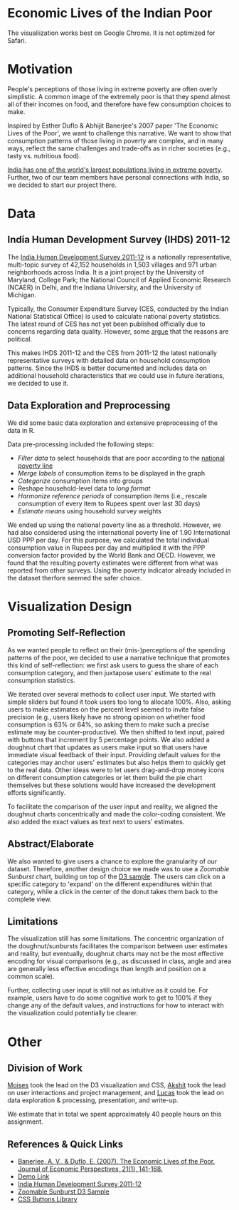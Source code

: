 
# Economic Lives of the Indian Poor

The visualiization works best on Google Chrome. It is not optimized for Safari. 

# Motivation

People's perceptions of those living in extreme poverty are often overly simplistic. A common image of the extremely poor is that they spend almost all of their incomes on food, and therefore have few consumption choices to make.

Inspired by Esther Duflo & Abhijit Banerjee's 2007 paper 'The Economic Lives of the Poor', we want to challenge this narrative. We want to show that consumption patterns of those living in poverty are complex, and in many ways, reflect the same challenges and trade-offs as in richer societies (e.g., tasty vs. nutritious food). 

[India has one of the world's largest populations living in extreme poverty](https://blogs.worldbank.org/opendata/half-world-s-poor-live-just-5-countries). Further, two of our team members have personal connections with India, so we decided to start our project there.

# Data

## India Human Development Survey (IHDS) 2011-12

The [India Human Development Survey 2011-12](https://ihds.umd.edu/) is a nationally representative, multi-topic survey of 42,152 households in 1,503 villages and 971 urban neighborhoods across India. It is a joint project by the University of Maryland, College Park; the National Council of Applied Economic Research (NCAER) in Delhi, and the Indiana University, and the University of Michigan.

Typically, the Consumer Expenditure Survey (CES, conducted by the Indian National Statistical Office) is used to calculate national poverty statistics. The latest round of CES has not yet been published officially due to concerns regarding data quality. However, some [argue](https://www.thehindu.com/business/Economy/what-is-consumer-expenditure-survey-and-why-was-its-2017-2018-data-withheld/article30063708.ece) that the reasons are political.

This makes IHDS 2011-12 and the CES from 2011-12 the latest nationally representative surveys with detailed data on household consumption patterns. Since the IHDS is better documented and includes data on additional household characteristics that we could use in future iterations, we decided to use it.

## Data Exploration and Preprocessing

We did some basic data exploration and extensive preprocessing of the data in R. 

Data pre-processing included the following steps:
- *Filter data* to select households that are poor according to the [national poverty line](https://ihds.umd.edu/poverty)
- *Merge labels* of consumption items to be displayed in the graph
- *Categorize* consumption items into groups
- Reshape household-level data to *long format*
- *Harmonize reference periods* of consumption items (i.e., rescale consumption of every item to Rupees spent over last 30 days)
- *Estimate means* using household survey weights

We ended up using the national poverty line as a threshold. However, we had also considered using the international poverty line of 1.90 International USD PPP per day. For this purpose, we calculated the total individual consumption value in Rupees per day and multiplied it with the PPP conversion factor provided by the World Bank and OECD. However, we found that the resulting poverty estimates were different from what was reported from other surveys. Using the poverty indicator already included in the dataset therfore seemed the safer choice.

# Visualization Design

## Promoting Self-Reflection

As we wanted people to reflect on their (mis-)perceptions of the spending patterns of the poor, we decided to use a narrative technique that promotes this kind of self-reflection: we first ask users to guess the share of each consumption category, and then juxtapose users' estimate to the real consumption statistics.

We iterated over several methods to collect user input. We started with simple sliders but found it took users too long to allocate 100%. Also, asking users to make estimates on the percent level seemed to invite false precision (e.g., users likely have no strong opinion on whether food consumption is 63% or 64%, so asking them to make such a precise estimate may be counter-productive). We then shifted to text input, paired with buttons that increment by 5 percentage points. We also added a doughnut chart that updates as users make input so that users have immediate visual feedback of their input. Providing default values for the categories may anchor users' estimates but also helps them to quickly get to the real data. Other ideas were to let users drag-and-drop money icons on different consumption categories or let them build the pie chart themselves but these solutions would have increased the development efforts significantly.

To facilitate the comparison of the user input and reality, we aligned the doughnut charts concentrically and made the color-coding consistent. We also added the exact values as text next to users' estimates.

## Abstract/Elaborate

We also wanted to give users a chance to explore the granularity of our dataset. Therefore, another design choice we made was to use a *Zoomable Sunburst* chart, building on top of the [D3 sample](https://observablehq.com/@d3/zoomable-sunburst). The users can click on a specific category to 'expand' on the different expenditures within that category, while a click in the center of the donut takes them back to the complete view.

## Limitations

The visualization still has some limitations. The concentric organization of the doughnut/sunbursts facilitates the comparison between user estimates and reality, but eventually, doughnut charts may not be the most effective encoding for visual comparisons (e.g., as discussed in class, angle and area are generally less effective encodings than length and position on a common scale).

Further, collecting user input is still not as intuitive as it could be. For example, users have to do some cognitive work to get to 100% if they change any of the default values, and instructions for how to interact with the visualization could potentially be clearer.

# Other

## Division of Work 

[Moises](https://github.com/mtrejo0) took the lead on the D3 visualization and CSS, [Akshit](https://github.com/akshitsingla) took the lead on user interactions and project management, and [Lucas](https://github.com/lucas-kitzmueller) took the lead on data exploration & processing, presentation, and write-up.

We estimate that in total we spent approximately 40 people hours on this assignment.  

## References & Quick Links
- [Banerjee, A. V., & Duflo, E. (2007). The Economic Lives of the Poor. Journal of Economic Perspectives, 21(1), 141-168.](https://pubs.aeaweb.org/doi/pdfplus/10.1257/jep.21.1.141)
- [Demo Link](https://6859-sp21.github.io/a4-akshit-lucas-moises/)
- [India Human Development Survey 2011-12](https://ihds.umd.edu/)
- [Zoomable Sunburst D3 Sample](https://observablehq.com/@d3/zoomable-sunburst)
- [CSS Buttons Library](https://freefrontend.com/css-buttons/)
